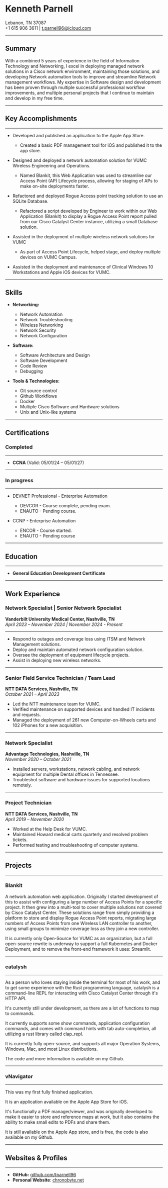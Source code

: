 # Kenneth Parnell  
Lebanon, TN 37087  
+1 615 906 3611 | t.parnell96@icloud.com  

---
## Summary

With a combined 5 years of experience in the field of Information Technology and Networking, I excel in deploying managed network solutions in a Cisco network environment, maintaining those solutions, and developing Network automation tools to improve and streamline Network management workflows. My expertise in Software design and development has been proven through multiple successful professional workflow improvements, and multiple personal projects that I continue to maintain and develop in my free time.

---
## Key Accomplishments  

---
- Developed and published an application to the Apple App Store.
  - Created a basic PDF management tool for iOS and published it to the app store.
- Designed and deployed a network automation solution for VUMC Wireless Engineering and Operations.
  - Named Blankit, this Web Application was used to streamline our Access Point (AP) Lifecycle process, allowing for staging of APs to make on-site deployments faster. 

- Refactored and deployed Rogue Access point tracking solution to use an SQLite Database.
  - Refactored a script developed by Engineer to work within our Web Application (Blankit) to display a Rogue Access Point report pulled from our Cisco Catalyst Center instance, utilizing a small Database solution.

- Assisted in the deployment of multiple wireless network solutions for VUMC
  - As part of Access Point Lifecycle, helped stage, and deploy multiple devices on VUMC Campus. 

- Assisted in the deployment and maintenance of Clinical Windows 10 Workstations and Apple iOS devices for VUMC.

---
## Skills 

- **Networking:** 
	- Network Automation
	- Network Troubleshooting
	- Wireless Networking
	- Network Security
	- Network Configuration
	
- **Software:** 
	- Software Architecture and Design 
	- Software Development
	- Code Review
	- Debugging

- **Tools & Technologies:** 
	- Git source control
	- Github Workflows
	- Docker
	- Multiple Cisco Software and Hardware solutions
	- Unix and Unix-like systems

---
## Certifications  

### Completed
---
- **CCNA** (Valid: 05/01/24 – 05/01/27)  

---
### In progress

---

- DEVNET Professional - Enterprise Automation
  - DEVCOR - Course complete, pending exam.
  - ENAUTO - Pending course.

- CCNP - Enterprise Automation
  - ENCOR - Course started.
  - ENAUTO - Pending course

---
## Education  

---
- **General Education Development Certificate**  

---
## Work Experience  

### **Network Specialist | Senior Network Specialist**  
**Vanderbilt University Medical Center, Nashville, TN**  
*April 2023 – November 2024 | November 2024 - Present*  

---
- Respond to outages and coverage loss using ITSM and Network Management solutions.  
- Deploy and maintain automated network configuration solution.  
- Oversee the deployment of equipment lifecycle projects.
- Assist in deploying new wireless networks. 

---
### **Senior Field Service Technician / Team Lead**  
**NTT DATA Services, Nashville, TN**  
*October 2021 – April 2023*  
- Led the NTT maintenance team for VUMC. 
- Verified maintenance on supported devices and handled IT incidents and requests.  
- Managed the deployment of 261 new Computer-on-Wheels carts and 102 iPhones for a new acquisition.  

---
### **Network Specialist**  
**Advantage Technologies, Nashville, TN**  
*November 2020 – October 2021*  
- Installed servers, workstations, network cabling, and network equipment for multiple Dental offices in Tennessee.
- Troubleshot software and hardware issues for supported locations remotely.

---
### **Project Technician**  
**NTT DATA Services, Nashville, TN**  
*April 2019 – November 2020*  
- Worked at the Help Desk for VUMC.
- Maintained Howard medical carts quarterly and resolved problem tickets. 
- Performed testing and troubleshooting of computer systems.  

---
## Projects

---
### Blankit

A network automation web application.
Originally I started development of this to assist with configuring a large number of Access Points for a specific project.
It then grew into a multi-tool to cover multiple solutions not covered by Cisco Catalyst Center.
These solutions range from simply providing a platform to store and display Rogue Access Point reports, migrating large numbers of Access Points from one Wireless LAN controller to another, using small groups to minimize coverage loss as they join a new controller.

It is currently only Open-Source for VUMC as an organization, but a full open-source rewrite is underway to support a full Kubernetes and Docker Deployment, and to remove the front-end framework it uses: Streamlit.

---
### catalysh

---

As a person who loves staying inside the terminal for most of his work, and to get some experience with the Rust programming language, catalysh is a command-line REPL for interacting with Cisco Catalyst Center through it's HTTP API.

It's currently still under development, as there are a lot of functions to map to commands.

It currently supports some show commands, application configuration commands, and comes with command hints with tab auto-completion, all utilizing a rust library called clap_repl.

It is currently fully open-source, and supports all major Operation Systems, Windows, Mac, and most Linux distributions.

The code and more information is available on my Github.

---
### vNavigator

---

This was my first fully finished application.

It is an application available on the Apple App Store for iOS.

It's functionally a PDF manager/viewer, and was originally developed to make it easier to store and reference maps at work, but it also contains the ability to make small edits to PDFs and share them.

It is still available on the Apple App store, and is free, the code is also available on my Github.

---
## Websites & Profiles  

---
- **GitHub:** [github.com/tparnell96](https://github.com/tparnell96)  
- **Personal Website**: [chronobyte.net](https://chronobyte.net)


